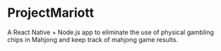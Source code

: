 # ProjectMariott

A React Native + Node.js app to eliminate the use of physical gambling chips in Mahjong and keep track of mahjong game results. 
